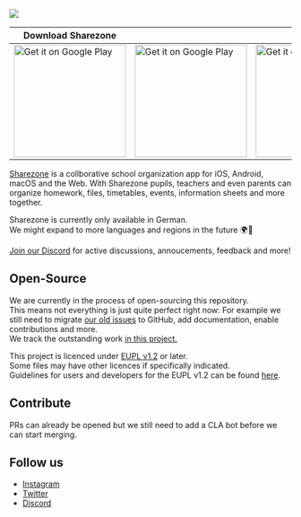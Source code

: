 ![](https://user-images.githubusercontent.com/29028262/151260826-4d13664c-8269-442c-bf78-1197899afffb.png)

Download Sharezone | ![]()  | ![]() | ![]()
---|---|--- | ---
<a href='https://play.google.com/store/apps/details?id=de.codingbrain.sharezone'><img width=200 alt='Get it on Google Play' src='https://play.google.com/intl/en_us/badges/static/images/badges/en_badge_web_generic.png'/> | <a href='https://apps.apple.com/de/app/sharezone/id1434868489'><img width=200 alt='Get it on Google Play' src='https://user-images.githubusercontent.com/29028262/151261787-583371c2-db71-48c0-8dcf-64abb1af9090.svg'/> | <a href='https://apps.apple.com/de/app/sharezone/id1434868489'><img width=200 alt='Get it on Google Play' src='https://user-images.githubusercontent.com/29028262/151261788-bce0bb3a-52a4-48d7-ab03-75bc4e904e7b.svg'/> | <a href='https://web.sharezone.net'><img width=200 alt='Get it on Google Play' src='https://user-images.githubusercontent.com/29028262/151261789-ac4d7496-ff14-4ef0-8d9f-c9fee72cb302.png'/>


[Sharezone](https://sharezone.net) is a collborative school organization app for iOS, Android, macOS and the Web. With Sharezone pupils, teachers and even parents can organize homework, files, timetables, events, information sheets and more together.  

Sharezone is currently only available in German.  
We might expand to more languages and regions in the future 🌍🚀

[Join our Discord](https://sharezone.net/discord) for active discussions, annoucements, feedback and more!

## Open-Source

We are currently in the process of open-sourcing this repository.\
This means not everything is just quite perfect right now: For example we still need to migrate [our old issues](https://gitlab.com/codingbrain/sharezone/sharezone-app/-/issues) to GitHub, add documentation, enable contributions and more.\
We track the outstanding work [in this project.](https://github.com/SharezoneApp/sharezone-app/projects/1)

This project is licenced under [EUPL v1.2](https://joinup.ec.europa.eu/collection/eupl/eupl-text-eupl-12) or later.\
Some files may have other licences if specifically indicated.\
Guidelines for users and developers for the EUPL v1.2 can be found [here](https://joinup.ec.europa.eu/collection/eupl/guidelines-users-and-developers).

## Contribute

PRs can already be opened but we still need to add a CLA bot before we can start merging.

## Follow us

- [Instagram](https://www.instagram.com/sharezone.app/)
- [Twitter](https://twitter.com/SharezoneApp)
- [Discord](https://sharezone.net/discord)